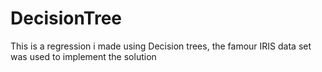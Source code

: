 # DecisionTree
This is a regression i made using Decision trees, the famour IRIS data set was used to implement the solution
